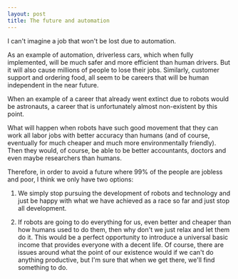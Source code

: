 ```yaml
---
layout: post
title: The future and automation
---
```


I can't imagine a job that won't be lost due to automation.

As an example of automation, driverless cars, which when fully implemented, will be much safer and more efficient than human drivers. But it will also cause millions of people to lose their jobs. Similarly, customer support and ordering food, all seem to be careers that will be human independent in the near future.

When an example of a career that already went extinct due to robots would be astronauts, a career that is unfortunately almost non-existent by this point.

What will happen when robots have such good movement that they can work all labor jobs with better accuracy than humans (and of course, eventually for much cheaper and much more environmentally friendly). Then they would, of course, be able to be better accountants, doctors and even maybe researchers than humans. 

Therefore, in order to avoid a future where 99% of the people are jobless and poor, I think we only have two options:

1. We simply stop pursuing the development of robots and technology and just be happy with what we have achieved as a race so far and just stop all development.

2. If robots are going to do everything for us, even better and cheaper than how humans used to do them, then why don't we just relax and let them do it. This would be a perfect opportunity to introduce a universal basic income that provides everyone with a decent life. Of course, there are issues around what the point of our existence would if we can't do anything productive, but I'm sure that when we get there, we'll find something to do.